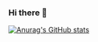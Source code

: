 ### Hi there 👋


[![Anurag's GitHub stats](https://github-readme-stats.vercel.app/api?username=Jsim6342&count_private=true&show_icons=true&theme=tokyonight)](https://github.com/anuraghazra/github-readme-stats)


<!--
**Jsim6342/Jsim6342** is a ✨ _special_ ✨ repository because its `README.md` (this file) appears on your GitHub profile.

Here are some ideas to get you started:

- 🔭 I’m currently working on ...
- 🌱 I’m currently learning ...
- 👯 I’m looking to collaborate on ...
- 🤔 I’m looking for help with ...
- 💬 Ask me about ...
- 📫 How to reach me: ...
- 😄 Pronouns: ...
- ⚡ Fun fact: ...
-->
